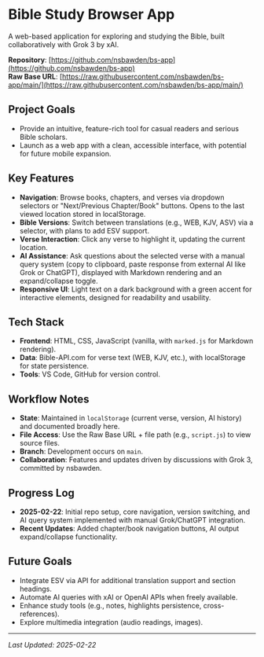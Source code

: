 # Bible Study Browser App

A web-based application for exploring and studying the Bible, built collaboratively with Grok 3 by xAI.

**Repository**: [https://github.com/nsbawden/bs-app](https://github.com/nsbawden/bs-app)  
**Raw Base URL**: [https://raw.githubusercontent.com/nsbawden/bs-app/main/](https://raw.githubusercontent.com/nsbawden/bs-app/main/)

## Project Goals
- Provide an intuitive, feature-rich tool for casual readers and serious Bible scholars.
- Launch as a web app with a clean, accessible interface, with potential for future mobile expansion.

## Key Features
- **Navigation**: Browse books, chapters, and verses via dropdown selectors or "Next/Previous Chapter/Book" buttons. Opens to the last viewed location stored in localStorage.
- **Bible Versions**: Switch between translations (e.g., WEB, KJV, ASV) via a selector, with plans to add ESV support.
- **Verse Interaction**: Click any verse to highlight it, updating the current location.
- **AI Assistance**: Ask questions about the selected verse with a manual query system (copy to clipboard, paste response from external AI like Grok or ChatGPT), displayed with Markdown rendering and an expand/collapse toggle.
- **Responsive UI**: Light text on a dark background with a green accent for interactive elements, designed for readability and usability.

## Tech Stack
- **Frontend**: HTML, CSS, JavaScript (vanilla, with `marked.js` for Markdown rendering).
- **Data**: Bible-API.com for verse text (WEB, KJV, etc.), with localStorage for state persistence.
- **Tools**: VS Code, GitHub for version control.

## Workflow Notes
- **State**: Maintained in `localStorage` (current verse, version, AI history) and documented broadly here.
- **File Access**: Use the Raw Base URL + file path (e.g., `script.js`) to view source files.
- **Branch**: Development occurs on `main`.
- **Collaboration**: Features and updates driven by discussions with Grok 3, committed by nsbawden.

## Progress Log
- **2025-02-22**: Initial repo setup, core navigation, version switching, and AI query system implemented with manual Grok/ChatGPT integration.
- **Recent Updates**: Added chapter/book navigation buttons, AI output expand/collapse functionality.

## Future Goals
- Integrate ESV via API for additional translation support and section headings.
- Automate AI queries with xAI or OpenAI APIs when freely available.
- Enhance study tools (e.g., notes, highlights persistence, cross-references).
- Explore multimedia integration (audio readings, images).

---
*Last Updated: 2025-02-22*